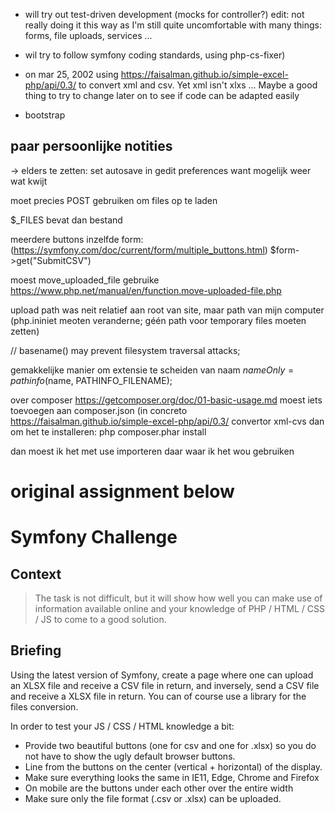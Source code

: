 - will try out test-driven development (mocks for controller?)
edit: not really doing it this way as I'm still quite uncomfortable with many things: forms, file uploads, services ...

- wil try to follow symfony coding standards, using php-cs-fixer)

- on mar 25, 2002 using https://faisalman.github.io/simple-excel-php/api/0.3/ to convert xml and csv. Yet xml isn't xlxs ... Maybe a good thing to try to change later on to see if code can be adapted easily

- bootstrap 

## paar persoonlijke notities 
-> elders te zetten:
set autosave in gedit preferences want mogelijk weer wat kwijt

moet precies POST gebruiken om files op te laden

$_FILES bevat dan bestand

meerdere buttons inzelfde form: (https://symfony.com/doc/current/form/multiple_buttons.html)
$form->get("SubmitCSV")

moest move_uploaded_file gebruike https://www.php.net/manual/en/function.move-uploaded-file.php

upload path was neit relatief aan root van site, maar path van mijn computer
(php.ininiet meoten veranderne; géén path voor temporary files moeten zetten)

// basename() may prevent filesystem traversal attacks;

gemakkelijke manier om extensie te scheiden van naam $nameOnly = pathinfo($name, PATHINFO_FILENAME);

over composer
https://getcomposer.org/doc/01-basic-usage.md
moest iets toevoegen aan composer.json (in concreto https://faisalman.github.io/simple-excel-php/api/0.3/ convertor xml-cvs
dan om het te installeren: php composer.phar install

dan moest ik het met use importeren daar waar ik het wou gebruiken


# original assignment below

# Symfony Challenge

## Context
> The task is not difficult, but it will show how well you can make use of information available online and your 
> knowledge of PHP / HTML / CSS / JS to come to a good solution.

## Briefing
Using the latest version of Symfony, create a page where  one can upload an XLSX file and receive a CSV file in return, and inversely, send a CSV file and receive a XLSX file in return. 
You can of course use a library for the files conversion.

In order to test your JS / CSS / HTML knowledge a bit:

- Provide two beautiful buttons (one for csv and one for .xlsx) so you do not have to show the ugly  default browser buttons.
- Line from the buttons on the center (vertical + horizontal) of the display.
- Make sure everything looks the same in IE11, Edge, Chrome and Firefox
- On mobile are the buttons under each other over the entire width
- Make sure only the file format (.csv or .xlsx) can be uploaded.

